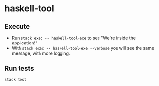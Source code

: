 # haskell-tool

## Execute

* Run `stack exec -- haskell-tool-exe` to see "We're inside the application!"
* With `stack exec -- haskell-tool-exe --verbose` you will see the same message, with more logging.

## Run tests

`stack test`
